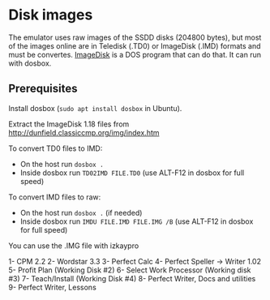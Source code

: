 # Disk images

The emulator uses raw images of the SSDD disks (204800 bytes), but most of the images online are in Teledisk (.TD0) or ImageDisk (.IMD) formats and must be convertes. [ImageDisk](http://dunfield.classiccmp.org/img/index.htm) is a DOS program that can do that. It can run with dosbox.

## Prerequisites
Install dosbox (`sudo apt install dosbox` in Ubuntu).

Extract the ImageDisk 1.18 files from http://dunfield.classiccmp.org/img/index.htm

To convert TD0 files to IMD:

- On the host run `dosbox .`
- Inside dosbox run `TD02IMD FILE.TD0` (use ALT-F12 in dosbox for full speed)

To convert IMD files to raw:

- On the host run `dosbox .` (if needed)
- Inside dosbox run `IMDU FILE.IMD FILE.IMG /B` (use ALT-F12 in dosbox for full speed)

You can use the .IMG file with izkaypro 


1- CPM 2.2
2- Wordstar 3.3
3- Perfect Calc
4- Perfect Speller -> Writer 1.02
5- Profit Plan (Working Disk #2)
6- Select Work Processor (Working disk #3)
7- Teach/Install (Working Disk #4)
8- Perfect Writer, Docs and utilities
9- Perfect Writer, Lessons